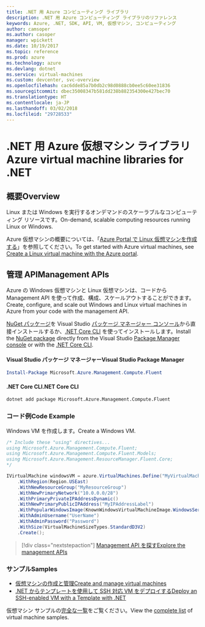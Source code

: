 ```yaml
---
title: .NET 用 Azure コンピューティング ライブラリ
description: .NET 用 Azure コンピューティング ライブラリのリファレンス
keywords: Azure, .NET, SDK, API, VM, 仮想マシン, コンピューティング
author: camsoper
ms.author: casoper
manager: wpickett
ms.date: 10/19/2017
ms.topic: reference
ms.prod: azure
ms.technology: azure
ms.devlang: dotnet
ms.service: virtual-machines
ms.custom: devcenter, svc-overview
ms.openlocfilehash: cac6dde85a7b0db2c98d0888cb0ee5c60ee31836
ms.sourcegitcommit: dbec35008347b581dd238b882354300e427bec70
ms.translationtype: HT
ms.contentlocale: ja-JP
ms.lasthandoff: 03/02/2018
ms.locfileid: "29728533"
---
```

# <a name="azure-virtual-machine-libraries-for-net"></a><span data-ttu-id="589fa-104">.NET 用 Azure 仮想マシン ライブラリ</span><span class="sxs-lookup"><span data-stu-id="589fa-104">Azure virtual machine libraries for .NET</span></span>

## <a name="overview"></a><span data-ttu-id="589fa-105">概要</span><span class="sxs-lookup"><span data-stu-id="589fa-105">Overview</span></span>

<span data-ttu-id="589fa-106">Linux または Windows を実行するオンデマンドのスケーラブルなコンピューティング リソースです。</span><span class="sxs-lookup"><span data-stu-id="589fa-106">On-demand, scalable computing resources running Linux or Windows.</span></span>

<span data-ttu-id="589fa-107">Azure 仮想マシンの概要については、「[Azure Portal で Linux 仮想マシンを作成する](https://review.docs.microsoft.com/azure/virtual-machines/linux/quick-create-portal)」を参照してください。</span><span class="sxs-lookup"><span data-stu-id="589fa-107">To get started with Azure virtual machines, see [Create a Linux virtual machine with the Azure portal](https://review.docs.microsoft.com/azure/virtual-machines/linux/quick-create-portal).</span></span>

## <a name="management-apis"></a><span data-ttu-id="589fa-108">管理 API</span><span class="sxs-lookup"><span data-stu-id="589fa-108">Management APIs</span></span>

<span data-ttu-id="589fa-109">Azure の Windows 仮想マシンと Linux 仮想マシンは、コードから Management API を使って作成、構成、スケールアウトすることができます。</span><span class="sxs-lookup"><span data-stu-id="589fa-109">Create, configure, and scale out Windows and Linux virtual machines in Azure from your code with the management API.</span></span>

<span data-ttu-id="589fa-110">[NuGet パッケージ](https://www.nuget.org/packages/Microsoft.Azure.Management.Compute.Fluent)を Visual Studio [パッケージ マネージャー コンソール][PackageManager]から直接インストールするか、[.NET Core CLI][DotNetCLI] を使ってインストールします。</span><span class="sxs-lookup"><span data-stu-id="589fa-110">Install the [NuGet package](https://www.nuget.org/packages/Microsoft.Azure.Management.Compute.Fluent) directly from the Visual Studio [Package Manager console][PackageManager] or with the [.NET Core CLI][DotNetCLI].</span></span>

#### <a name="visual-studio-package-manager"></a><span data-ttu-id="589fa-111">Visual Studio パッケージ マネージャー</span><span class="sxs-lookup"><span data-stu-id="589fa-111">Visual Studio Package Manager</span></span>

```powershell
Install-Package Microsoft.Azure.Management.Compute.Fluent
```

#### <a name="net-core-cli"></a><span data-ttu-id="589fa-112">.NET Core CLI</span><span class="sxs-lookup"><span data-stu-id="589fa-112">.NET Core CLI</span></span>

```bash
dotnet add package Microsoft.Azure.Management.Compute.Fluent
```

### <a name="code-example"></a><span data-ttu-id="589fa-113">コード例</span><span class="sxs-lookup"><span data-stu-id="589fa-113">Code Example</span></span>

<span data-ttu-id="589fa-114">Windows VM を作成します。</span><span class="sxs-lookup"><span data-stu-id="589fa-114">Create a Windows VM.</span></span>

```csharp
/* Include these "using" directives...
using Microsoft.Azure.Management.Compute.Fluent;
using Microsoft.Azure.Management.Compute.Fluent.Models;
using Microsoft.Azure.Management.ResourceManager.Fluent.Core;
*/

IVirtualMachine windowsVM = azure.VirtualMachines.Define("MyVirtualMachine")
    .WithRegion(Region.USEast)
    .WithNewResourceGroup("MyResourceGroup")
    .WithNewPrimaryNetwork("10.0.0.0/28")
    .WithPrimaryPrivateIPAddressDynamic()
    .WithNewPrimaryPublicIPAddress("MyIPAddressLabel")
    .WithPopularWindowsImage(KnownWindowsVirtualMachineImage.WindowsServer2012R2Datacenter)
    .WithAdminUsername("UserName")
    .WithAdminPassword("Password")
    .WithSize(VirtualMachineSizeTypes.StandardD3V2)
    .Create();
```

> [!div class="nextstepaction"]
> [<span data-ttu-id="589fa-115">Management API を探す</span><span class="sxs-lookup"><span data-stu-id="589fa-115">Explore the management APIs</span></span>](https://docs.microsoft.com/dotnet/api/overview/azure/virtualmachines/management?view=azure-dotnet)

### <a name="samples"></a><span data-ttu-id="589fa-116">サンプル</span><span class="sxs-lookup"><span data-stu-id="589fa-116">Samples</span></span>

* [<span data-ttu-id="589fa-117">仮想マシンの作成と管理</span><span class="sxs-lookup"><span data-stu-id="589fa-117">Create and manage virtual machines</span></span>](/dotnet/azure/dotnet-sdk-azure-virtual-machine-samples)
* [<span data-ttu-id="589fa-118">.NET からテンプレートを使用して SSH 対応 VM をデプロイする</span><span class="sxs-lookup"><span data-stu-id="589fa-118">Deploy an SSH-enabled VM with a Template with .NET</span></span>](https://azure.microsoft.com/resources/samples/resource-manager-dotnet-template-deployment/)

<span data-ttu-id="589fa-119">仮想マシン サンプルの[完全な一覧](https://azure.microsoft.com/resources/samples/?platform=dotnet&term=VM)をご覧ください。</span><span class="sxs-lookup"><span data-stu-id="589fa-119">View the [complete list](https://azure.microsoft.com/resources/samples/?platform=dotnet&term=VM) of virtual machine samples.</span></span>

[PackageManager]: https://docs.microsoft.com/nuget/tools/package-manager-console
[DotNetCLI]: https://docs.microsoft.com/dotnet/core/tools/dotnet-add-package
